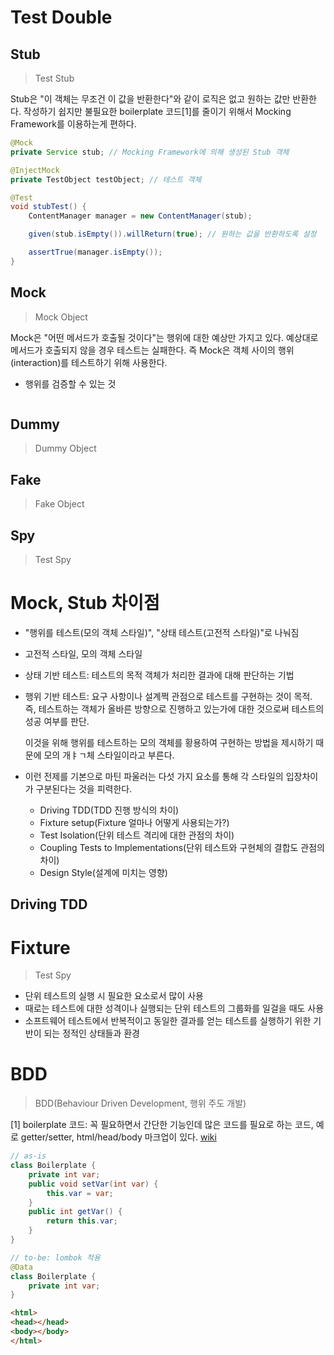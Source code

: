 # Test Double

## Stub

> Test Stub

Stub은 "이 객체는 무조건 이 값을 반환한다"와 같이 로직은 없고 원하는 값만 반환한다. 작성하기 쉽지만 불필요한 boilerplate 코드[1]를 줄이기 위해서 Mocking Framework를 이용하는게 편하다.

```java
@Mock
private Service stub; // Mocking Framework에 의해 생성된 Stub 객체

@InjectMock
private TestObject testObject; // 테스트 객체

@Test
void stubTest() {
	ContentManager manager = new ContentManager(stub);

	given(stub.isEmpty()).willReturn(true); // 원하는 값을 반환하도록 설정

	assertTrue(manager.isEmpty());
}
```

## Mock

> Mock Object

Mock은 "어떤 메서드가 호출될 것이다"는 행위에 대한 예상만 가지고 있다. 예상대로 메서드가 호출되지 않을 경우 테스트는 실패한다. 즉 Mock은 객체 사이의 행위(interaction)를 테스트하기 위해 사용한다.

- 행위를 검증할 수 있는 것


```java

```

## Dummy

> Dummy Object


## Fake

> Fake Object

## Spy

> Test Spy

# Mock, Stub 차이점

- "행위를 테스트(모의 객체 스타일)", "상태 테스트(고전적 스타일)"로 나눠짐
- 고전적 스타일, 모의 객체 스타일
- 상태 기반 테스트: 테스트의 목적 객체가 처리한 결과에 대해 판단하는 기법
- 행위 기반 테스트: 요구 사항이나 설계쩍 관점으로 테스트를 구현하는 것이 목적.
	즉, 테스트하는 객체가 올바른 방향으로 진행하고 있는가에 대한 것으로써 테스트의 성공 여부를 판단.

	이것을 위해 행위를 테스트하는 모의 객체를 황용하여 구현하는 방법을 제시하기 때문에 모의 개ㅑㄱ체 스타일이라고 부른다.

- 이런 전제를 기본으로 마틴 파울러는 다섯 가지 요소를 통해 각 스타일의 입장차이가 구분된다는 것을 피력한다.

	- Driving TDD(TDD 진행 방식의 차이)
	- Fixture setup(Fixture 얼마나 어떻게 사용되는가?)
	- Test Isolation(단위 테스트 격리에 대한 관점의 차이)
	- Coupling Tests to Implementations(단위 테스트와 구현체의 결합도 관점의 차이)
	- Design Style(설계에 미치는 영향)

## Driving TDD



# Fixture

> Test Spy

- 단위 테스트의 실행 시 필요한 요소로서 많이 사용
- 때로는 테스트에 대한 성격이나 실행되는 단위 테스트의 그룹화를 일걸을 때도 사용
- 소프트웨어 테스트에서 반복적이고 동일한 결과를 얻는 테스트를 실행하기 위한 기반이 되는 정적인 상태들과 환경

# BDD

> BDD(Behaviour Driven Development, 행위 주도 개발)




[1] boilerplate 코드: 꼭 필요하면서 간단한 기능인데 많은 코드를 필요로 하는 코드, 예로 getter/setter, html/head/body
마크업이 있다. [wiki](https://en.wikipedia.org/wiki/Boilerplate_code)

```java
// as-is
class Boilerplate {
	private int var;
	public void setVar(int var) {
		this.var = var;
	}
	public int getVar() {
		return this.var;
	}
}

// to-be: lombok 적용
@Data
class Boilerplate {
	private int var;
}
```

```html
<html>
<head></head>
<body></body>
</html>
```
